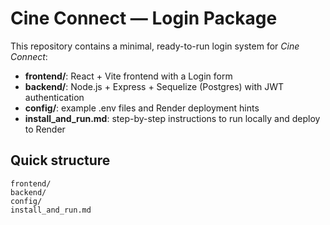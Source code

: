 # Cine Connect — Login Package

This repository contains a minimal, ready-to-run login system for *Cine Connect*:
- **frontend/**: React + Vite frontend with a Login form
- **backend/**: Node.js + Express + Sequelize (Postgres) with JWT authentication
- **config/**: example .env files and Render deployment hints
- **install_and_run.md**: step-by-step instructions to run locally and deploy to Render

## Quick structure
```
frontend/
backend/
config/
install_and_run.md
```